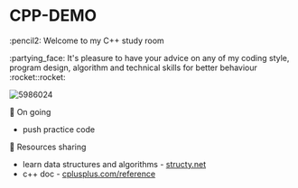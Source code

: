 # CPP-DEMO

<p>:pencil2: Welcome to my C++ study room
  
<p>:partying_face: It's pleasure to have your advice on any of my coding style, program design, algorithm and technical skills for better behaviour :rocket::rocket:

<!-- ![image](https://user-images.githubusercontent.com/88369201/151703000-87c9ad11-f48f-4c3a-a571-fd696d432ef1.png) -->
![5986024](https://user-images.githubusercontent.com/88369201/152857966-676dc147-b380-4cac-87d6-d752c3f19fcc.png)

:pushpin: On going
- push practice code
  
:pushpin: Resources sharing
- learn data structures and algorithms - <a href="https://structy.net/">structy.net</a>
- c++ doc - <a href="https://www.cplusplus.com/reference/">cplusplus.com/reference</a>
